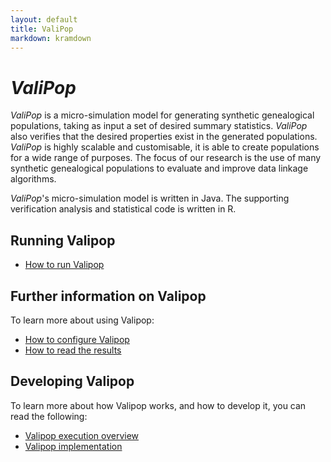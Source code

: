 ```yaml
---
layout: default
title: ValiPop
markdown: kramdown
---
```


# _ValiPop_

_ValiPop_ is a micro-simulation model for generating synthetic genealogical populations, 
taking as input a set of desired summary statistics. _ValiPop_ also verifies that the 
desired properties exist in the generated populations. _ValiPop_ is highly scalable and 
customisable, it is able to create populations for a wide range of purposes.  The focus 
of our research is the use of many synthetic genealogical populations to evaluate and 
improve data linkage algorithms.

_ValiPop_'s micro-simulation model is written in Java. The supporting verification analysis 
and statistical code is written in R.

## Running Valipop

- [How to run Valipop](usage/execution/index.md)

## Further information on Valipop 

To learn more about using Valipop:

- [How to configure Valipop](usage/configuration/index.md)
- [How to read the results](usage/results.md)

## Developing Valipop

To learn more about how Valipop works, and how to develop it, you can read the following:

- [Valipop execution overview](development/overview.md)
- [Valipop implementation](development/implementations.md)
